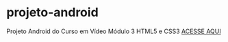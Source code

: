 # projeto-android
 Projeto Android do Curso em Vídeo Módulo 3 HTML5 e CSS3
<a href="qrcode/frame.png">ACESSE AQUI</a>
